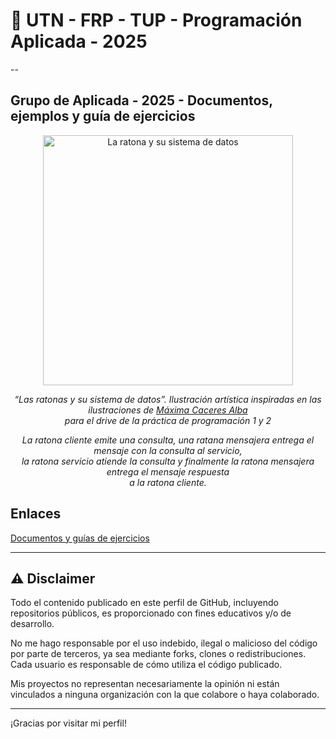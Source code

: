 # 👋 UTN - FRP - TUP - Programación Aplicada - 2025

--

## Grupo de Aplicada - 2025 - Documentos, ejemplos y guía de ejercicios 

<p align="center">
<img src="la_ratona_y_su_sistma_de_datos.png" alt="La ratona y su sistema de datos" width="400"/>
</p>

<p align="center"><em>
“Las ratonas y su sistema de datos”.  Ilustración artística inspiradas en las ilustraciones de <a href="https://github.com/MaximaCaceres">Máxima Caceres Alba</a><br> para el drive de la práctica de programación 1 y 2  
</em></p> 

<p align="center"><em>
La ratona cliente emite una consulta, una ratana mensajera entrega el mensaje con la consulta al servicio,<br>
la ratona servicio atiende la consulta y finalmente la ratona mensajera entrega el mensaje respuesta <br>
a la ratona cliente. 

</em></p>

## Enlaces
[Documentos y guías de ejercicios](https://docs.google.com/document/d/1ud7dv9qWv0ZHfpYGd17nKr_CpRopx7juKsI_9Bh1hsA/preview)

---

## ⚠️ Disclaimer

Todo el contenido publicado en este perfil de GitHub, incluyendo repositorios públicos, es proporcionado con fines educativos y/o de desarrollo.

No me hago responsable por el uso indebido, ilegal o malicioso del código por parte de terceros, ya sea mediante forks, clones o redistribuciones. Cada usuario es responsable de cómo utiliza el código publicado.

Mis proyectos no representan necesariamente la opinión ni están vinculados a ninguna organización con la que colabore o haya colaborado.

---

¡Gracias por visitar mi perfil!
